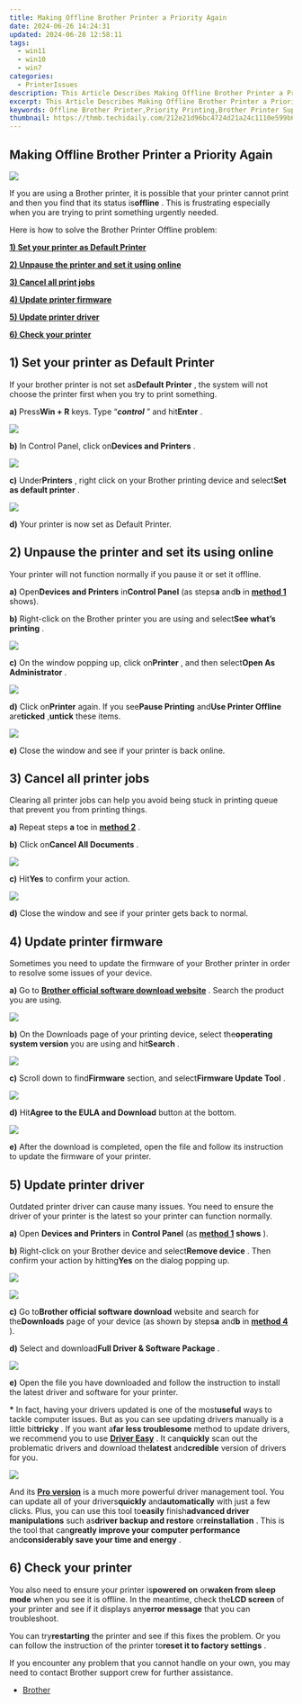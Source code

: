 ```yaml
---
title: Making Offline Brother Printer a Priority Again
date: 2024-06-26 14:24:31
updated: 2024-06-28 12:58:11
tags:
  - win11
  - win10
  - win7
categories:
  - PrinterIssues
description: This Article Describes Making Offline Brother Printer a Priority Again
excerpt: This Article Describes Making Offline Brother Printer a Priority Again
keywords: Offline Brother Printer,Priority Printing,Brother Printer Support,Troubleshooting Offline Printing,Printer Priority Management,Offline Printing Solutions,Enhancing Printer Efficiency
thumbnail: https://thmb.techidaily.com/212e21d96bc4724d21a24c1110e599b63bc2c397e891bb1e1f9fc06be1f08b00.jpg
---
```


## Making Offline Brother Printer a Priority Again

![](https://images.drivereasy.com/wp-content/uploads/2017/06/img_593fa2c287591.png)

 If you are using a Brother printer, it is possible that your printer cannot print and then you find that its status is**offline** . This is frustrating especially when you are trying to print something urgently needed.

Here is how to solve the Brother Printer Offline problem:

[**1) Set your printer as Default Printer**](#a)

[**2) Unpause the printer and set it using online**](#b)

[**3) Cancel all print jobs**](#c)

[**4) Update printer firmware**](#d)

[**5) Update printer driver**](#e)

[**6) Check your printer**](#f)

## 1) Set your printer as Default Printer

 If your brother printer is not set as**Default Printer** , the system will not choose the printer first when you try to print something.

 **a)**  Press**Win + R** keys. Type “_**control**_ ” and hit**Enter** .

![](https://images.drivereasy.com/wp-content/uploads/2017/06/img_593fb867beb0b.png)

**b)**  In Control Panel, click on**Devices and Printers** .

![](https://images.drivereasy.com/wp-content/uploads/2017/06/img_593fb89b62ded.png)

**c)**  Under**Printers** , right click on your Brother printing device and select**Set as default printer** .

![](https://images.drivereasy.com/wp-content/uploads/2017/06/img_593fb95ba1bf4.png)

**d)** Your printer is now set as Default Printer.

## 2) Unpause the printer and set its using online

 Your printer will not function normally if you pause it or set it offline.

 **a)** Open**Devices and Printers** in**Control Panel** (as steps**a** and**b** in [**method 1**](#g) shows).

**b)**  Right-click on the Brother printer you are using and select**See what’s printing** .

![](https://images.drivereasy.com/wp-content/uploads/2017/06/img_59409bcecf2e7.png)

**c)** On the window popping up, click on**Printer** , and then select**Open As Administrator** .

![](https://images.drivereasy.com/wp-content/uploads/2017/06/img_5940dc98227ab.png)

**d)** Click on**Printer** again. If you see**Pause Printing** and**Use Printer Offline** are**ticked** ,**untick** these items.

![](https://images.drivereasy.com/wp-content/uploads/2017/06/img_5940dd8b9c925.png)

**e)** Close the window and see if your printer is back online.

## 3) Cancel all printer jobs

 Clearing all printer jobs can help you avoid being stuck in printing queue that prevent you from printing things.

**a)**  Repeat steps **a** to**c** in [**method 2**](#h) .

**b)**  Click on**Cancel All Documents** .

![](https://images.drivereasy.com/wp-content/uploads/2017/06/img_5940a25f033a4.png)

**c)**  Hit**Yes** to confirm your action.

![](https://images.drivereasy.com/wp-content/uploads/2017/06/img_5940a2b245ae5.png)

**d)**  Close the window and see if your printer gets back to normal.

## 4) Update printer firmware

 Sometimes you need to update the firmware of your Brother printer in order to resolve some issues of your device.

 **a)**  Go to [**Brother official software download website**](http://support.brother.com/g/b/productsearch.aspx?c=us&lang=en&content=dl) . Search the product you are using.

![](https://images.drivereasy.com/wp-content/uploads/2017/06/img_5940a9fc856af.png)

**b)** On the Downloads page of your printing device, select the**operating system version** you are using and hit**Search** .

![](https://images.drivereasy.com/wp-content/uploads/2017/06/img_5940ab56a7718.jpg)

**c)**  Scroll down to find**Firmware** section, and select**Firmware Update Tool** .

![](https://images.drivereasy.com/wp-content/uploads/2017/06/img_5940aba39e231.png)

**d)** Hit**Agree to the EULA and Download** button at the bottom.

![](https://images.drivereasy.com/wp-content/uploads/2017/06/img_5940ac4287cda.png)

**e)** After the download is completed, open the file and follow its instruction to update the firmware of your printer.

## 5) Update printer driver

 Outdated printer driver can cause many issues. You need to ensure the driver of your printer is the latest so your printer can function normally.

**a)** Open **Devices and Printers** in **Control Panel** (as **[method 1](#g) shows**  ).

**b)** Right-click on your Brother device and select**Remove device** . Then confirm your action by hitting**Yes** on the dialog popping up.

![](https://images.drivereasy.com/wp-content/uploads/2017/06/img_5940b29f2febb.png)

![](https://images.drivereasy.com/wp-content/uploads/2017/06/img_5940b39645581.png)

**c)**  Go to**Brother official software download** website and search for the**Downloads** page of your device (as shown by steps**a** and**b** in [**method 4**](#i) ).

**d)** Select and download**Full Driver & Software Package** .

![](https://images.drivereasy.com/wp-content/uploads/2017/06/img_5940b2412d1a1.png)

**e)** Open the file you have downloaded and follow the instruction to install the latest driver and software for your printer.

**\*** In fact, having your drivers updated is one of the most**useful** ways to tackle computer issues. But as you can see updating drivers manually is a little bit**tricky** . If you want a**far less troublesome** method to update drivers, we recommend you to use **[Driver Easy](https://tools.techidaily.com/drivereasy/download/)**  . It can**quickly** scan out the problematic drivers and download the**latest** and**credible** version of drivers for you.

![](https://images.drivereasy.com/wp-content/uploads/2017/06/img_5940b663b0cc3.png)

 And its **[Pro version](https://tools.techidaily.com/drivereasy/download/)**  is a much more powerful driver management tool. You can update all of your drivers**quickly** and**automatically** with just a few clicks. Plus, you can use this tool to**easily** finish**advanced driver manipulations** such as**driver backup and restore** or**reinstallation** . This is the tool that can**greatly improve your computer performance** and**considerably save your time and energy** .

## 6) Check your printer

 You also need to ensure your printer is**powered on** or**waken from sleep mode** when you see it is offline. In the meantime, check the**LCD screen** of your printer and see if it displays any**error message** that you can troubleshoot.

 You can try**restarting** the printer and see if this fixes the problem. Or you can follow the instruction of the printer to**reset it to factory settings** .

 If you encounter any problem that you cannot handle on your own, you may need to contact Brother support crew for further assistance.

* [Brother](https://tools.techidaily.com/drivereasy/download/)

<ins class="adsbygoogle"
     style="display:block"
     data-ad-format="autorelaxed"
     data-ad-client="ca-pub-7571918770474297"
     data-ad-slot="1223367746"></ins>



<ins class="adsbygoogle"
     style="display:block"
     data-ad-client="ca-pub-7571918770474297"
     data-ad-slot="8358498916"
     data-ad-format="auto"
     data-full-width-responsive="true"></ins>
